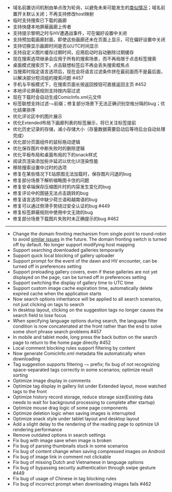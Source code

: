 - 域名前置访问机制由单点改为轮询，以避免未来可能发生的[类似情况](https://forums.e-hentai.org/index.php?showtopic=244935&hl=round-robin)；域名前置开关默认关闭；不再支持修改host映射
- 临时支持搜索已下载的画廊
- 支持快捷本地屏蔽画廊上传者
- 支持提示黎明之时与HV遭遇战事件，可在偏好设置中关闭
- 支持预加载画廊封面，即使这些画廊还未在页面上显示，可在偏好设置中关闭
- 支持切换显示画廊时间是否以UTC时间显示
- 支持自定义图片缓存过期时间，应用启动时自动删除过期缓存
- 现在搜索选项继承会应用于所有的搜索场景，而不再局限于点击标签搜索
- 桌面模式搜索页下，点击联想标签后不再会丢失搜索框焦点
- 当搜索时指定语言选项后，现在会将语言过滤条件拼在最前面而不是最后面，以解决部分短词组的搜索问题 #457
- 手机与平板模式下，在搜索页面长按返回按钮可直接返回主页 #452
- 本地评论屏蔽规则支持按内容过滤
- 现在下载时会自动生成ComicInfo.xml元文件
- 标签联想支持过滤-~前缀；修复部分场景下无法正确识别空格分隔的bug；优化结果排序
- 优化评论区中的图片展示
- 优化Extended布局下画廊列表的标签展示，将已关注标签提前
- 优化历史记录的存储，减小存储大小（存量数据需要启动后等待后台自动处理完成）
- 优化部分页面组件的鼠标拖动逻辑
- 优化保存图片中断失败时的删除逻辑
- 优化平板布局和桌面布局的下的snack样式
- 阅读页渲染添加些许延迟以优化UI渲染性能
- 移除搜索设置中过时的选项
- 修复在某些情况下E站原图无法加载时，保存图片闪退的bug
- 修复部分场景下解析缩略图卡住的问题
- 修复安卓端保存压缩图片时的内容发生变化的bug
- 修复评论中的图链无法点击跳转的bug
- 修复语言选项中缺少荷兰语和越南语的bug
- 修复可以通过侧滑手势绕过安全认证的bug #449
- 修复标签屏蔽规则中使用中文无效的bug
- 修复部分场景下载图片失败时未正确提示的bug #462

------------------------------------------------------------------------------------------

- Change the domain fronting mechanism from single point to round-robin to avoid [similar issues]((https://forums.e-hentai.org/index.php?showtopic=244935&hl=round-robin)) in the future. The domain fronting switch is turned off by default. No longer support modifying host mapping
- Support searching downloaded galleries temporarily
- Support quick local blocking of gallery uploader 
- Support prompt for the event of the dawn and HV encounter, can be turned off in preferences setting
- Support preloading gallery covers, even if these galleries are not yet displayed on the page, can be turned off in preferences setting
- Support switching the display of gallery time to UTC time
- Support custom image cache expiration time, automatically delete expired cache when the application starts
- Now search options inheritance will be applied to all search scenarios, not just clicking on tags to search
- In desktop layout, clicking on the suggestion tags no longer causes the search field to lose focus
- When specifying language options during search, the language filter condition is now concatenated at the front rather than the end to solve some short phrase search problems #457
- In mobile and tablet mode, long press the back button on the search page to return to the home page directly #452
- Local comment blocking rules support filtering by content
- Now generate ComicInfo.xml metadata file automatically when downloading
- Tag suggestion supports filtering -~ prefix; fix bug of not recognizing space-separated tags correctly in some scenarios; optimize result sorting
- Optimize image display in comments
- Optimize tag display in gallery list under Extended layout, move watched tags to the front
- Optimize history record storage, reduce storage size(Existing data needs to wait for background processing to complete after startup)
- Optimize mouse drag logic of some page components
- Optimize deletion logic when saving images is interrupted
- Optimize snack style under tablet layout and desktop layout
- Add a slight delay to the rendering of the reading page to optimize UI rendering performance
- Remove outdated options in search settings
- Fix bug with image save when image is broken
- Fix bug of parsing thumbnails stuck in some scenarios
- Fix bug of content change when saving compressed images on Android
- Fix bug of image link in comment not clickable
- Fix bug of missing Dutch and Vietnamese in language options
- Fix bug of bypassing security authentication through swipe gesture #449
- Fix bug of usage of Chinese in tag blocking rules
- Fix bug of incorrect prompt when downloading images fails #462